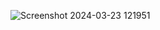 ![Screenshot 2024-03-23 121951](https://github.com/Aleksandravangjeli/ZgjidhjeDetyrave/assets/152690187/508853b0-2694-4336-8b6f-078b9651c1b1)
